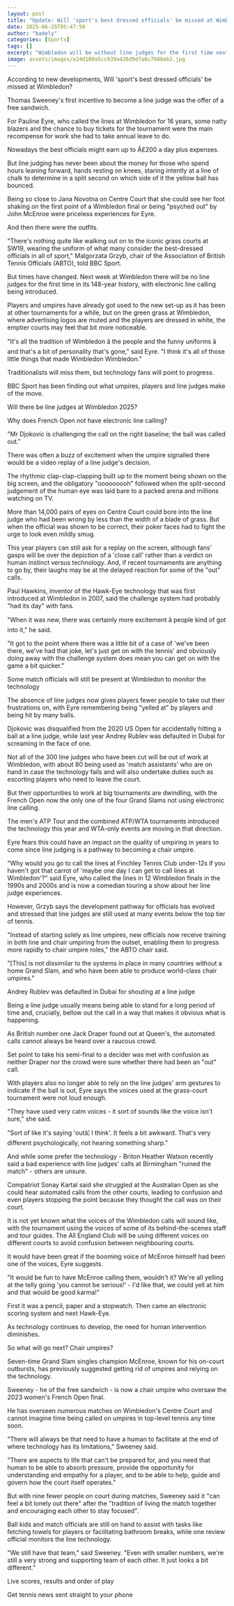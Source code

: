 ```yaml
---
layout: post
title: "Update: Will 'sport's best dressed officials' be missed at Wimbledon?"
date: 2025-06-25T05:47:50
author: "badely"
categories: [Sports]
tags: []
excerpt: "Wimbledon will be without line judges for the first time next week - will 'sport's best dressed officials' be missed?"
image: assets/images/e24d109a5cc939a426d9d7a6c7688eb2.jpg
---
```


According to new developments, Will 'sport's best dressed officials' be missed at Wimbledon?

Thomas Sweeney's first incentive to become a line judge was the offer of a free sandwich.

For Pauline Eyre, who called the lines at Wimbledon for 16 years, some natty blazers and the chance to buy tickets for the tournament were the main recompense for work she had to take annual leave to do.

Nowadays the best officials might earn up to Â£200 a day plus expenses.

But line judging has never been about the money for those who spend hours leaning forward, hands resting on knees, staring intently at a line of chalk to determine in a split second on which side of it the yellow ball has bounced.

Being so close to Jana Novotna on Centre Court that she could see her foot shaking on the first point of a Wimbledon final or being "psyched out" by John McEnroe  were priceless experiences for Eyre.

And then there were the outfits.

"There's nothing quite like walking out on to the iconic grass courts at SW19, wearing the uniform of what many consider the best-dressed officials in all of sport," Malgorzata Grzyb, chair of the Association of British Tennis Officials (ABTO), told BBC Sport.

But times have changed. Next week at Wimbledon there will be no line judges for the first time in its 148-year history, with electronic line calling being introduced.

Players and umpires have already got used to the new set-up as it has been at other tournaments for a while, but on the green grass at Wimbledon, where advertising logos are muted and the players are dressed in white, the emptier courts may feel that bit more noticeable.

"It's all the tradition of Wimbledon â the people and the funny uniforms â and that's a bit of personality that's gone," said Eyre. "I think it's all of those little things that made Wimbledon Wimbledon."

Traditionalists will miss them, but technology fans will point to progress.

BBC Sport has been finding out what umpires, players and line judges make of the move.

Will there be line judges at Wimbledon 2025?

Why does French Open not have electronic line calling?

"Mr Djokovic is challenging the call on the right baseline; the ball was called out."

There was often a buzz of excitement when the umpire signalled there would be a video replay of a line judge's decision.

The rhythmic clap-clap-clapping built up to the moment being shown on the big screen, and the obligatory "ooooooooh" followed when the split-second judgement of the human eye was laid bare to a packed arena and millions watching on TV.

More than 14,000 pairs of eyes on Centre Court could bore into the line judge who had been wrong by less than the width of a blade of grass. But when the official was shown to be correct, their poker faces had to fight the urge to look even mildly smug.

This year players can still ask for a replay on the screen, although fans' gasps will be over the depiction of a 'close call' rather than a verdict on human instinct versus technology. And, if recent tournaments are anything to go by, their laughs may be at the delayed reaction for some of the "out" calls.

Paul Hawkins, inventor of the Hawk-Eye technology that was first introduced at Wimbledon in 2007, said the challenge system had probably "had its day" with fans.

"When it was new, there was certainly more excitement â people kind of got into it," he said.

"It got to the point where there was a little bit of a case of 'we've been there, we've had that joke, let's just get on with the tennis' and obviously doing away with the challenge system does mean you can get on with the game a bit quicker."

Some match officials will still be present at Wimbledon to monitor the technology

The absence of line judges now gives players fewer people to take out their frustrations on, with Eyre remembering being "yelled at" by players and being hit by many balls.

Djokovic was disqualified from the 2020 US Open for accidentally hitting a ball at a line judge, while last year Andrey Rublev was defaulted in Dubai for screaming in the face of one.

Not all of the 300 line judges who have been cut will be out of work at Wimbledon, with about 80 being used as 'match assistants' who are on hand in case the technology fails and will also undertake duties such as escorting players who need to leave the court.

But their opportunities to work at big tournaments are dwindling, with the French Open now the only one of the four Grand Slams not using electronic line calling.

The men's ATP Tour and the combined ATP/WTA tournaments introduced the technology this year and WTA-only events are moving in that direction.

Eyre fears this could have an impact on the quality of umpiring in years to come since line judging is a pathway to becoming a chair umpire.

"Why would you go to call the lines at Finchley Tennis Club under-12s if you haven't got that carrot of 'maybe one day I can get to call lines at Wimbledon'?" said Eyre, who called the lines in 12 Wimbledon finals in the 1990s and 2000s and is now a comedian touring a show about her line judge experiences.

However, Grzyb says the development pathway for officials has evolved and stressed that line judges are still used at many events below the top tier of tennis.

"Instead of starting solely as line umpires, new officials now receive training in both line and chair umpiring from the outset, enabling them to progress more rapidly to chair umpire roles," the ABTO chair said.

"[This] is not dissimilar to the systems in place in many countries without a home Grand Slam, and who have been able to produce world-class chair umpires."

Andrey Rublev was defaulted in Dubai for shouting at a line judge

Being a line judge usually means being able to stand for a long period of time and, crucially, bellow out the call in a way that makes it obvious what is happening.

As British number one Jack Draper found out at Queen's, the automated calls cannot always be heard over a raucous crowd.

Set point to take his semi-final to a decider was met with confusion as neither Draper nor the crowd were sure whether there had been an "out" call.

With players also no longer able to rely on the line judges' arm gestures to indicate if the ball is out, Eyre says the voices used at the grass-court tournament were not loud enough.

"They have used very calm voices - it sort of sounds like the voice isn't sure," she said.

"Sort of like it's saying 'outâ¦ I think'. It feels a bit awkward. That's very different psychologically, not hearing something sharp."

And while some prefer the technology - Briton Heather Watson recently said a bad experience with line judges' calls at Birmingham "ruined the match" - others are unsure.

Compatriot Sonay Kartal said she struggled at the Australian Open as she could hear automated calls from the other courts, leading to confusion and even players stopping the point because they thought the call was on their court.

It is not yet known what the voices of the Wimbledon calls will sound like, with the tournament using the voices of some of its behind-the-scenes staff and tour guides. The All England Club will be using different voices on different courts to avoid confusion between neighbouring courts.

It would have been great if the booming voice of McEnroe himself had been one of the voices, Eyre suggests.

"It would be fun to have McEnroe calling them, wouldn't it? We're all yelling at the telly going 'you cannot be serious!' - I'd like that, we could yell at him and that would be good karma!"

First it was a pencil, paper and a stopwatch. Then came an electronic scoring system and next Hawk-Eye.

As technology continues to develop, the need for human intervention diminishes.

So what will go next? Chair umpires?

Seven-time Grand Slam singles champion McEnroe, known for his on-court outbursts, has previously suggested getting rid of umpires and relying on the technology.

Sweeney - he of the free sandwich - is now a chair umpire who oversaw the 2023 women's French Open final.

He has overseen numerous matches on Wimbledon's Centre Court and cannot imagine time being called on umpires in top-level tennis any time soon.

"There will always be that need to have a human to facilitate at the end of where technology has its limitations," Sweeney said.

"There are aspects to life that can't be prepared for, and you need that human to be able to absorb pressure, provide the opportunity for understanding and empathy for a player, and to be able to help, guide and govern how the court itself operates."

But with nine fewer people on court during matches, Sweeney said it "can feel a bit lonely out there" after the "tradition of living the match together and encouraging each other to stay focused".

Ball kids and match officials are still on hand to assist with tasks like fetching towels  for players or facilitating bathroom breaks, while one review official monitors the line technology.

"We still have that team," said Sweeney. "Even with smaller numbers, we're still a very strong and supporting team of each other. It just looks a bit different."

Live scores, results and order of play

Get tennis news sent straight to your phone

